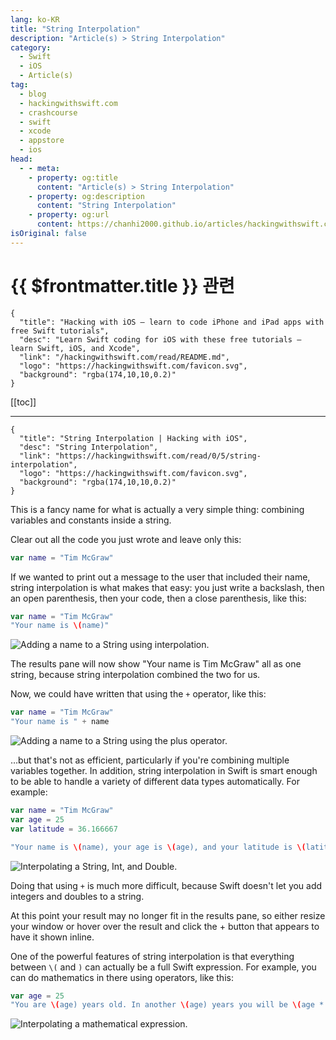 ```yaml
---
lang: ko-KR
title: "String Interpolation"
description: "Article(s) > String Interpolation"
category:
  - Swift
  - iOS
  - Article(s)
tag: 
  - blog
  - hackingwithswift.com
  - crashcourse
  - swift
  - xcode
  - appstore
  - ios  
head:
  - - meta:
    - property: og:title
      content: "Article(s) > String Interpolation"
    - property: og:description
      content: "String Interpolation"
    - property: og:url
      content: https://chanhi2000.github.io/articles/hackingwithswift.com/read/00/05-string-interpolation.html
isOriginal: false
---
```


# {{ $frontmatter.title }} 관련

```component VPCard
{
  "title": "Hacking with iOS – learn to code iPhone and iPad apps with free Swift tutorials",
  "desc": "Learn Swift coding for iOS with these free tutorials – learn Swift, iOS, and Xcode",
  "link": "/hackingwithswift.com/read/README.md",
  "logo": "https://hackingwithswift.com/favicon.svg",
  "background": "rgba(174,10,10,0.2)"
}
```

[[toc]]

---

```component VPCard
{
  "title": "String Interpolation | Hacking with iOS",
  "desc": "String Interpolation",
  "link": "https://hackingwithswift.com/read/0/5/string-interpolation",
  "logo": "https://hackingwithswift.com/favicon.svg",
  "background": "rgba(174,10,10,0.2)"
}
```

<VidStack src="youtube/3-I43GvrzsA" />

This is a fancy name for what is actually a very simple thing: combining variables and constants inside a string.

Clear out all the code you just wrote and leave only this:

```swift
var name = "Tim McGraw"
```

If we wanted to print out a message to the user that included their name, string interpolation is what makes that easy: you just write a backslash, then an open parenthesis, then your code, then a close parenthesis, like this:

```swift
var name = "Tim McGraw"
"Your name is \(name)"
```

![Adding a name to a String using interpolation.](https://hackingwithswift.com/img/books/hws/string-interpolation-1@2x.png)

The results pane will now show "Your name is Tim McGraw" all as one string, because string interpolation combined the two for us.

Now, we could have written that using the `+` operator, like this:


```swift
var name = "Tim McGraw"
"Your name is " + name
```

![Adding a name to a String using the plus operator.](https://hackingwithswift.com/img/books/hws/string-interpolation-2@2x.png)

…but that's not as efficient, particularly if you're combining multiple variables together. In addition, string interpolation in Swift is smart enough to be able to handle a variety of different data types automatically. For example:


```swift
var name = "Tim McGraw"
var age = 25
var latitude = 36.166667

"Your name is \(name), your age is \(age), and your latitude is \(latitude)"
```

![Interpolating a String, Int, and Double.](https://hackingwithswift.com/img/books/hws/string-interpolation-3@2x.png)

Doing that using `+` is much more difficult, because Swift doesn't let you add integers and doubles to a string.

At this point your result may no longer fit in the results pane, so either resize your window or hover over the result and click the + button that appears to have it shown inline.

One of the powerful features of string interpolation is that everything between `\(` and `)` can actually be a full Swift expression. For example, you can do mathematics in there using operators, like this:


```swift
var age = 25
"You are \(age) years old. In another \(age) years you will be \(age * 2)."
```

![Interpolating a mathematical expression.](https://hackingwithswift.com/img/books/hws/string-interpolation-4@2x.png)

